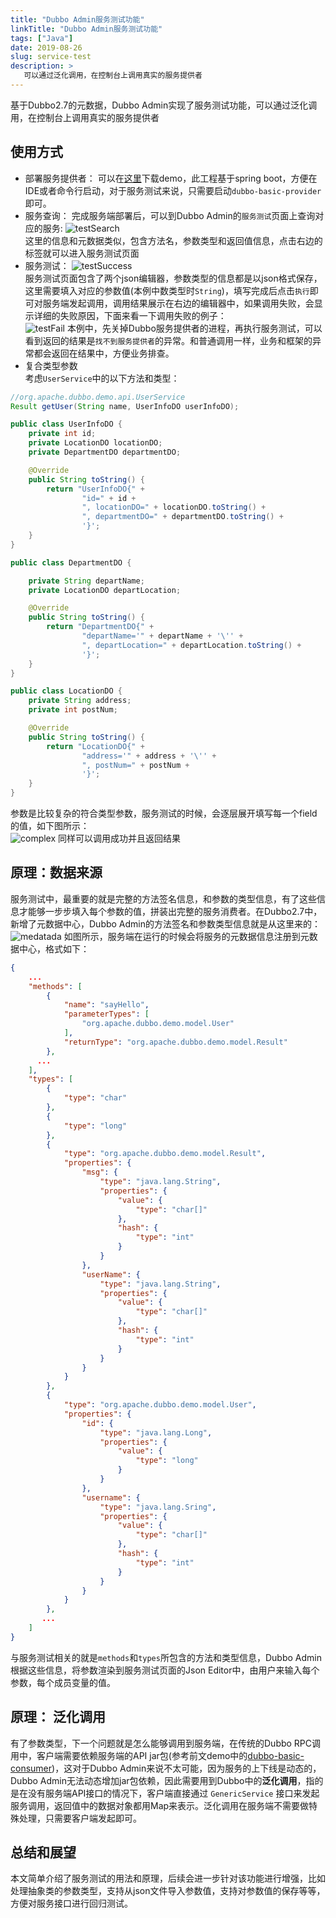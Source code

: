 ```yaml
---
title: "Dubbo Admin服务测试功能"
linkTitle: "Dubbo Admin服务测试功能"
tags: ["Java"]
date: 2019-08-26
slug: service-test
description: >
   可以通过泛化调用，在控制台上调用真实的服务提供者 
---
```


基于Dubbo2.7的元数据，Dubbo Admin实现了服务测试功能，可以通过泛化调用，在控制台上调用真实的服务提供者

## 使用方式
* 部署服务提供者： 可以在[这里](https://github.com/nzomkxia/dubbo-demo)下载demo，此工程基于spring boot，方便在IDE或者命令行启动，对于服务测试来说，只需要启动`dubbo-basic-provider`即可。
* 服务查询： 完成服务端部署后，可以到Dubbo Admin的`服务测试`页面上查询对应的服务: 
![testSearch](/imgs/blog/admin/testSearch.jpg)  
这里的信息和元数据类似，包含方法名，参数类型和返回值信息，点击右边的标签就可以进入服务测试页面  
* 服务测试：
![testSuccess](/imgs/blog/admin/testSuccess.jpg)  
服务测试页面包含了两个json编辑器，参数类型的信息都是以json格式保存，这里需要填入对应的参数值(本例中数类型时`String`)，填写完成后点击`执行`即可对服务端发起调用，调用结果展示在右边的编辑器中，如果调用失败，会显示详细的失败原因，下面来看一下调用失败的例子：  
![testFail](/imgs/blog/admin/testFail.jpg)
本例中，先关掉Dubbo服务提供者的进程，再执行服务测试，可以看到返回的结果是`找不到服务提供者`的异常。和普通调用一样，业务和框架的异常都会返回在结果中，方便业务排查。
* 复合类型参数   
考虑`UserService`中的以下方法和类型： 
```java
//org.apache.dubbo.demo.api.UserService
Result getUser(String name, UserInfoDO userInfoDO);
```
```java
public class UserInfoDO {
    private int id;
    private LocationDO locationDO;
    private DepartmentDO departmentDO;

    @Override
    public String toString() {
        return "UserInfoDO{" +
                "id=" + id +
                ", locationDO=" + locationDO.toString() +
                ", departmentDO=" + departmentDO.toString() +
                '}';
    }
}
```

```java
public class DepartmentDO {

    private String departName;
    private LocationDO departLocation;

    @Override
    public String toString() {
        return "DepartmentDO{" +
                "departName='" + departName + '\'' +
                ", departLocation=" + departLocation.toString() +
                '}';
    }
}
```

```java
public class LocationDO {
    private String address;
    private int postNum;

    @Override
    public String toString() {
        return "LocationDO{" +
                "address='" + address + '\'' +
                ", postNum=" + postNum +
                '}';
    }
}
```
参数是比较复杂的符合类型参数，服务测试的时候，会逐层展开填写每一个field的值，如下图所示：  
![complex](/imgs/blog/admin/complex.jpg)
同样可以调用成功并且返回结果

## 原理：数据来源 
服务测试中，最重要的就是完整的方法签名信息，和参数的类型信息，有了这些信息才能够一步步填入每个参数的值，拼装出完整的服务消费者。在Dubbo2.7中，新增了元数据中心，Dubbo Admin的方法签名和参数类型信息就是从这里来的：  
![medatada](/imgs/blog/admin/metadata.png)
如图所示，服务端在运行的时候会将服务的元数据信息注册到元数据中心，格式如下： 
```json
{
    ...
    "methods": [
        {
            "name": "sayHello",
            "parameterTypes": [
                "org.apache.dubbo.demo.model.User"
            ],
            "returnType": "org.apache.dubbo.demo.model.Result"
        },
      ...
    ],
    "types": [
        {
            "type": "char"
        },
        {
            "type": "long"
        },
        {
            "type": "org.apache.dubbo.demo.model.Result",
            "properties": {
                "msg": {
                    "type": "java.lang.String",
                    "properties": {
                        "value": {
                            "type": "char[]"
                        },
                        "hash": {
                            "type": "int"
                        }
                    }
                },
                "userName": {
                    "type": "java.lang.String",
                    "properties": {
                        "value": {
                            "type": "char[]"
                        },
                        "hash": {
                            "type": "int"
                        }
                    }
                }
            }
        },
        {
            "type": "org.apache.dubbo.demo.model.User",
            "properties": {
                "id": {
                    "type": "java.lang.Long",
                    "properties": {
                        "value": {
                            "type": "long"
                        }
                    }
                },
                "username": {
                    "type": "java.lang.Sring",
                    "properties": {
                        "value": {
                            "type": "char[]"
                        },
                        "hash": {
                            "type": "int"
                        }
                    }
                }
            }
        },
       ...
    ]
}
```
与服务测试相关的就是`methods`和`types`所包含的方法和类型信息，Dubbo Admin根据这些信息，将参数渲染到服务测试页面的Json Editor中，由用户来输入每个参数，每个成员变量的值。


## 原理： 泛化调用  
有了参数类型，下一个问题就是怎么能够调用到服务端，在传统的Dubbo RPC调用中，客户端需要依赖服务端的API jar包(参考前文demo中的[dubbo-basic-consumer](https://github.com/nzomkxia/dubbo-demo/tree/master/dubbo-basic-consumer))，这对于Dubbo Admin来说不太可能，因为服务的上下线是动态的，Dubbo Admin无法动态增加jar包依赖，因此需要用到Dubbo中的**泛化调用**，指的是在没有服务端API接口的情况下，客户端直接通过 `GenericService` 接口来发起服务调用，返回值中的数据对象都用Map来表示。泛化调用在服务端不需要做特殊处理，只需要客户端发起即可。

## 总结和展望  
本文简单介绍了服务测试的用法和原理，后续会进一步针对该功能进行增强，比如处理抽象类的参数类型，支持从json文件导入参数值，支持对参数值的保存等等，方便对服务接口进行回归测试。